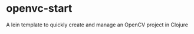 openvc-start
============

A lein template to quickly create and manage an OpenCV project in Clojure
